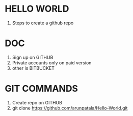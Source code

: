 HELLO WORLD
===============
1. Steps to create a github repo


DOC
================
1. Sign up on GITHUB
2. Private accounts only on paid version
3. other is BITBUCKET

GIT COMMANDS
=====================
1. Create repo on GITHUB
2. git clone https://github.com/arunpatala/Hello-World.git
